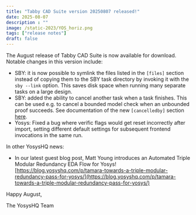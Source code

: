 ```yaml
---
title: "Tabby CAD Suite version 20250807 released!"
date: 2025-08-07
description : ""
image: /static-2023/YOS_horiz.png
tags: ["release notes"]
draft: false
---
```


The August release of Tabby CAD Suite is now available for download. Notable changes in this version include:

* SBY: it is now possible to symlink the files listed in the `[files]` section instead of copying them to the SBY task directory by invoking it with the `sby --link` option. This saves disk space when running many separate tasks on a large design.
* SBY: added the ability to cancel another task when a task finishes. This can be used e.g. to cancel a bounded model check when an unbounded proof succeeds. See documentation of the new `[cancelledby]` section [here](https://yosyshq.readthedocs.io/projects/sby/en/latest/reference.html#cancelledby-section).
* Yosys: Fixed a bug where verific flags would get reset incorrectly after import, setting different default settings for subsequent frontend invocations in the same run.

In other YosysHQ news:

* In our latest guest blog post, Matt Young introduces an Automated Triple Modular Redundancy EDA Flow for Yosys! [https://blog.yosyshq.com/p/tamara-towards-a-triple-modular-redundancy-pass-for-yosys/](https://blog.yosyshq.com/p/tamara-towards-a-triple-modular-redundancy-pass-for-yosys/) 

Happy August,

The YosysHQ Team
